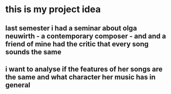 # this is my project idea
## last semester i had a seminar about olga neuwirth - a contemporary composer - and and a friend of mine had the critic that every song sounds the same
## i want to analyse if the features of her songs are the same and what character her music has in general
